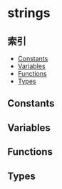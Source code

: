 
# strings

## 索引

- [Constants](#constants)
- [Variables](#variables)
- [Functions](#functions)
- [Types](#types)

## Constants

## Variables

## Functions

## Types
